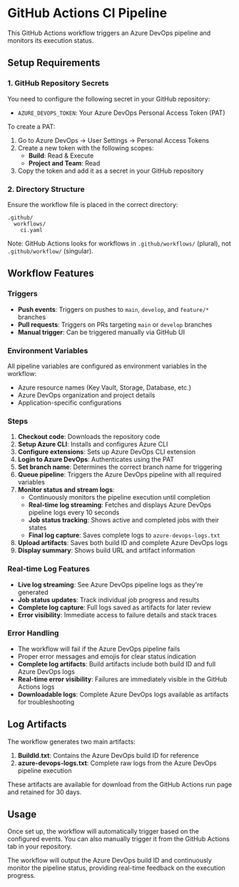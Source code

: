 # GitHub Actions CI Pipeline

This GitHub Actions workflow triggers an Azure DevOps pipeline and monitors its execution status.

## Setup Requirements

### 1. GitHub Repository Secrets

You need to configure the following secret in your GitHub repository:

- `AZURE_DEVOPS_TOKEN`: Your Azure DevOps Personal Access Token (PAT)

To create a PAT:
1. Go to Azure DevOps → User Settings → Personal Access Tokens
2. Create a new token with the following scopes:
   - **Build**: Read & Execute
   - **Project and Team**: Read
3. Copy the token and add it as a secret in your GitHub repository

### 2. Directory Structure

Ensure the workflow file is placed in the correct directory:
```
.github/
  workflows/
    ci.yaml
```

Note: GitHub Actions looks for workflows in `.github/workflows/` (plural), not `.github/workflow/` (singular).

## Workflow Features

### Triggers
- **Push events**: Triggers on pushes to `main`, `develop`, and `feature/*` branches
- **Pull requests**: Triggers on PRs targeting `main` or `develop` branches
- **Manual trigger**: Can be triggered manually via GitHub UI

### Environment Variables
All pipeline variables are configured as environment variables in the workflow:
- Azure resource names (Key Vault, Storage, Database, etc.)
- Azure DevOps organization and project details
- Application-specific configurations

### Steps
1. **Checkout code**: Downloads the repository code
2. **Setup Azure CLI**: Installs and configures Azure CLI
3. **Configure extensions**: Sets up Azure DevOps CLI extension
4. **Login to Azure DevOps**: Authenticates using the PAT
5. **Set branch name**: Determines the correct branch name for triggering
6. **Queue pipeline**: Triggers the Azure DevOps pipeline with all required variables
7. **Monitor status and stream logs**: 
   - Continuously monitors the pipeline execution until completion
   - **Real-time log streaming**: Fetches and displays Azure DevOps pipeline logs every 10 seconds
   - **Job status tracking**: Shows active and completed jobs with their states
   - **Final log capture**: Saves complete logs to `azure-devops-logs.txt`
8. **Upload artifacts**: Saves both build ID and complete Azure DevOps logs
9. **Display summary**: Shows build URL and artifact information

### Real-time Log Features
- **Live log streaming**: See Azure DevOps pipeline logs as they're generated
- **Job status updates**: Track individual job progress and results
- **Complete log capture**: Full logs saved as artifacts for later review
- **Error visibility**: Immediate access to failure details and stack traces

### Error Handling
- The workflow will fail if the Azure DevOps pipeline fails
- Proper error messages and emojis for clear status indication
- **Complete log artifacts**: Build artifacts include both build ID and full Azure DevOps logs
- **Real-time error visibility**: Failures are immediately visible in the GitHub Actions logs
- **Downloadable logs**: Complete Azure DevOps logs available as artifacts for troubleshooting

## Log Artifacts

The workflow generates two main artifacts:

1. **BuildId.txt**: Contains the Azure DevOps build ID for reference
2. **azure-devops-logs.txt**: Complete raw logs from the Azure DevOps pipeline execution

These artifacts are available for download from the GitHub Actions run page and retained for 30 days.

## Usage

Once set up, the workflow will automatically trigger based on the configured events. You can also manually trigger it from the GitHub Actions tab in your repository.

The workflow will output the Azure DevOps build ID and continuously monitor the pipeline status, providing real-time feedback on the execution progress.
